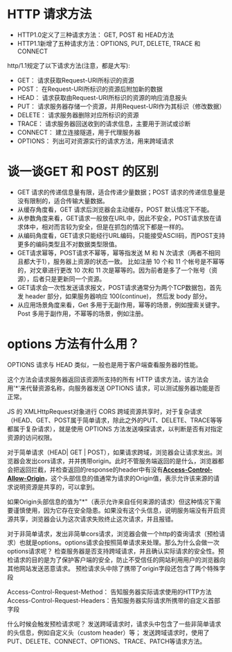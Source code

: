 # HTTP 请求方法

- HTTP1.0定义了三种请求方法： GET, POST 和 HEAD方法
- HTTP1.1新增了五种请求方法：OPTIONS, PUT, DELETE, TRACE 和 CONNECT
  
http/1.1规定了以下请求方法(注意，都是大写):

- GET： 请求获取Request-URI所标识的资源
- POST： 在Request-URI所标识的资源后附加新的数据
- HEAD： 请求获取由Request-URI所标识的资源的响应消息报头
- PUT： 请求服务器存储一个资源，并用Request-URI作为其标识（修改数据）
- DELETE： 请求服务器删除对应所标识的资源
- TRACE： 请求服务器回送收到的请求信息，主要用于测试或诊断
- CONNECT： 建立连接隧道，用于代理服务器
- OPTIONS： 列出可对资源实行的请求方法，用来跨域请求


# 谈一谈GET 和 POST 的区别

- GET 请求的传递信息量有限，适合传递少量数据；POST 请求的传递信息量是没有限制的，适合传输大量数据。
- 从缓存角度看，GET 请求后浏览器会主动缓存，POST 默认情况下不能。
- 从参数角度来看，GET请求一般放在URL中，因此不安全，POST请求放在请求体中，相对而言较为安全，但是在抓包的情况下都是一样的。
- 从编码角度看，GET请求只能经行URL编码，只能接受ASCII码，而POST支持更多的编码类型且不对数据类型限值。
- GET请求幂等，POST请求不幂等，幂等指发送 M 和 N 次请求（两者不相同且都大于1），服务器上资源的状态一致。 
  比如注册 10 个和 11 个帐号是不幂等的，对文章进行更改 10 次和 11 次是幂等的。因为前者是多了一个账号（资源），后者只是更新同一个资源。
- GET请求会一次性发送请求报文，POST请求通常分为两个TCP数据包，首先发 header 部分，如果服务器响应 100(continue)， 然后发 body 部分。
- 从应用场景角度来看，Get 多用于无副作用，幂等的场景，例如搜索关键字。Post 多用于副作用，不幂等的场景，例如注册。


# options 方法有什么用？

OPTIONS 请求与 HEAD 类似，一般也是用于客户端查看服务器的性能。

这个方法会请求服务器返回该资源所支持的所有 HTTP 请求方法，该方法会用'*'来代替资源名称，向服务器发送 OPTIONS 请求，可以测试服务器功能是否正常。

JS 的 XMLHttpRequest对象进行 CORS 跨域资源共享时，对于复杂请求（HEAD、GET、POST属于简单请求，除此之外的PUT、DELETE、TRACE等等都属于复杂请求），就是使用 OPTIONS 方法发送嗅探请求，以判断是否有对指定资源的访问权限。

对于简单请求（HEAD| GET | POST），如果请求跨域，浏览器会让请求发出。浏览器会发出cors请求，并并携带origin。此时不管服务端返回的是什么，浏览器都会把返回拦截，并检查返回的response的header中有没有<u>**Access-Control-Allow-Origin**</u>，这个头部信息的值通常为请求的Origin值，表示允许该来源的请求说明资源是共享的，可以拿到。

如果Origin头部信息的值为"*"（表示允许来自任何来源的请求）但这种情况下需要谨慎使用，因为它存在安全隐患。如果没有这个头信息，说明服务端没有开启资源共享，浏览器会认为这次请求失败终止这次请求，并且报错。

对于非简单请求，发出非简单cors请求，浏览器会做一个http的查询请求（预检请求）也就是options。options请求会按照简单请求来处理。那么为什么会做一次options请求呢？
检查服务器是否支持跨域请求，并且确认实际请求的安全性。预检请求的目的是为了保护客户端的安全，防止不受信任的网站利用用户的浏览器向其他网站发送恶意请求。 预检请求头中除了携带了origin字段还包含了两个特殊字段

Access-Control-Request-Method： 告知服务器实际请求使用的HTTP方法
Access-Control-Request-Headers：告知服务器实际请求所携带的自定义首部字段

什么时候会触发预检请求呢？
发送跨域请求时，请求头中包含了一些非简单请求的头信息，例如自定义头（custom header）等；
发送跨域请求时，使用了 PUT、DELETE、CONNECT、OPTIONS、TRACE、PATCH等请求方法。
